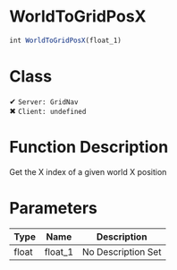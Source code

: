 # WorldToGridPosX
```js
int WorldToGridPosX(float_1)
```
# Class
✔ `Server: GridNav`  
✖ `Client: undefined`  

# Function Description
Get the X index of a given world X position
# Parameters
Type|Name|Description
--|--|--
float|float_1|No Description Set

